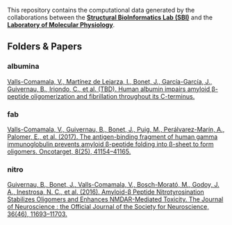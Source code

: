 This repository contains the computational data generated by the collaborations between the **[Structural BioInformatics Lab (SBI)](http://sbi.upf.edu)** and the **[Laboratory of Molecular Physiology](https://www.upf.edu/web/lmp)**.

## Folders & Papers

### albumina

[Valls-Comamala, V., Martínez de Lejarza, I., Bonet, J., García-García, J., Guivernau, B.,  Iriondo, C., et al. (TBD). Human albumin impairs amyloid β-peptide oligomerization and fibrillation throughout its C-terminus.]()

### fab

[Valls-Comamala, V., Guivernau, B., Bonet, J., Puig, M., Perálvarez-Marín, A., Palomer, E., et al. (2017). The antigen-binding fragment of human gamma immunoglobulin prevents amyloid β-peptide folding into β-sheet to form oligomers. Oncotarget, 8(25), 41154–41165.](http://doi.org/10.18632/oncotarget.17074)

### nitro

[Guivernau, B., Bonet, J., Valls-Comamala, V., Bosch-Morató, M., Godoy, J. A., Inestrosa, N. C., et al. (2016). Amyloid-β Peptide Nitrotyrosination Stabilizes Oligomers and Enhances NMDAR-Mediated Toxicity. The Journal of Neuroscience : the Official Journal of the Society for Neuroscience, 36(46), 11693–11703.](http://doi.org/10.1523/JNEUROSCI.1081-16.2016)
